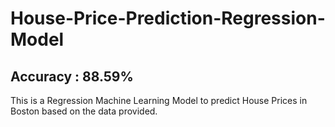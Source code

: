 # House-Price-Prediction-Regression-Model
## Accuracy : 88.59%
 This is a Regression Machine Learning Model to predict House Prices in Boston based on the data provided.
